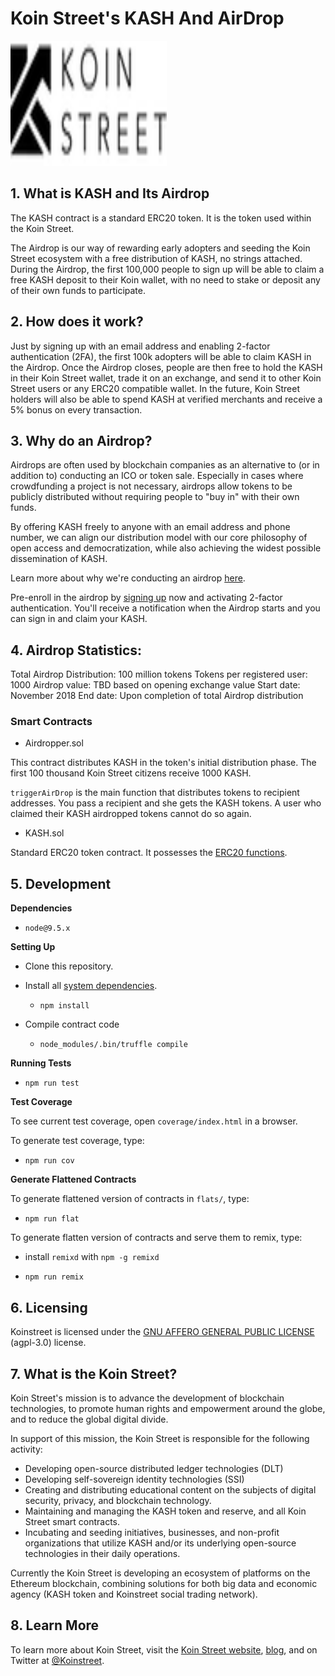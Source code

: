 # Koin Street's KASH And AirDrop

<img src="Koinstreet.png" width="250" height="200">

## 1. What is KASH and Its Airdrop

The KASH contract is a standard ERC20 token. It is the token used within the Koin Street.

The Airdrop is our way of rewarding early adopters and seeding the Koin Street ecosystem with a free distribution of KASH, no strings attached. During the Airdrop, the first 100,000 people to sign up will be able to claim a free KASH deposit to their Koin  wallet, with no need to stake or deposit any of their own funds to participate.

## 2. How does it work?

Just by signing up with an email address and enabling 2-factor authentication (2FA), the first 100k adopters will be able to claim KASH in the Airdrop. Once the Airdrop closes, people are then free to hold the KASH in their Koin Street wallet, trade it on an exchange, and send it to other Koin Street users or any ERC20 compatible wallet. In the future, Koin Street holders will also be able to spend KASH at verified merchants and receive a 5% bonus on every transaction.

## 3. Why do an Airdrop?

Airdrops are often used by blockchain companies as an alternative to (or in addition to) conducting an ICO or token sale. Especially in cases where crowdfunding a project is not necessary, airdrops allow tokens to be publicly distributed without requiring people to "buy in" with their own funds.

By offering KASH freely to anyone with an email address and phone number, we can align our distribution model with our core philosophy of open access and democratization, while also achieving the widest possible dissemination of KASH.

Learn more about why we're conducting an airdrop [here](https://medium.com/koinstreet/why-airdrop).

Pre-enroll in the airdrop by [signing up](https://www.koinstreet.com/signup/) now and activating 2-factor authentication. You'll receive a notification when the Airdrop starts and you can sign in and claim your KASH.

## 4. Airdrop Statistics:

Total Airdrop Distribution: 100 million tokens
Tokens per registered user: 1000
Airdrop value: TBD based on opening exchange value
Start date: November 2018
End date: Upon completion of total Airdrop distribution

### Smart Contracts

-   Airdropper.sol

This contract distributes KASH in the token's initial distribution phase. The first 100 thousand Koin Street citizens receive 1000 KASH.

`triggerAirDrop` is the main function that distributes tokens to recipient addresses. You pass a recipient and she gets the KASH tokens. A user who claimed their KASH airdropped tokens cannot do so again.

-   KASH.sol

Standard ERC20 token contract. It possesses the [ERC20 functions](https://github.com/ethereum/EIPs/blob/master/EIPS/eip-20.md).

## 5. Development

**Dependencies**

-   `node@9.5.x`

**Setting Up**

-   Clone this repository.

-   Install all [system dependencies](#development).

    -   `npm install`

-   Compile contract code

    -   `node_modules/.bin/truffle compile`

**Running Tests**

-   `npm run test`

**Test Coverage**

To see current test coverage, open `coverage/index.html` in a browser.

To generate test coverage, type:

-   `npm run cov`

**Generate Flattened Contracts**

To generate flattened version of contracts in `flats/`, type:

-   `npm run flat`

To generate flatten version of contracts and serve them to remix, type:

-   install `remixd` with `npm -g remixd`

-   `npm run remix`

## 6. Licensing

Koinstreet is licensed under the [GNU AFFERO GENERAL PUBLIC LICENSE](https://www.gnu.org/licenses/agpl-3.0.en.html) (agpl-3.0) license.

## 7. What is the Koin Street?

Koin Street's mission is to advance the development of blockchain technologies, to promote human rights and empowerment around the globe, and to reduce the global digital divide.

In support of this mission, the Koin Street is responsible for the following activity:

-   Developing open-source distributed ledger technologies (DLT)
-   Developing self-sovereign identity technologies (SSI)
-   Creating and distributing educational content on the subjects of digital security, privacy, and blockchain technology.
-   Maintaining and managing the KASH token and reserve, and all Koin Street smart contracts.
-   Incubating and seeding initiatives, businesses, and non-profit organizations that utilize KASH and/or its underlying open-source technologies in their daily operations.

Currently the Koin Street is developing an ecosystem of platforms on the Ethereum blockchain, combining solutions for both big data and economic agency (KASH token and Koinstreet social trading network).

## 8. Learn More

To learn more about Koin Street, visit the [Koin Street website](https://www.koinstreet.com/), [blog](www.medium.com/Koinstreet), and on Twitter at [@Koinstreet](www.twitter.com/Koinstreet).

